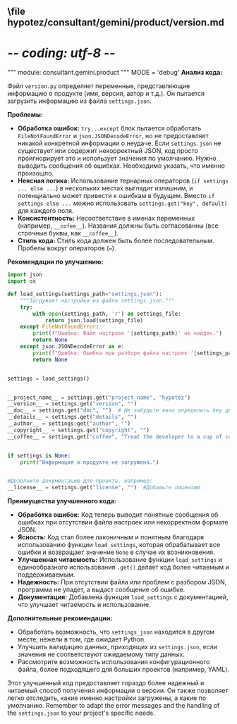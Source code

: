 ## \file hypotez/consultant/gemini/product/version.md
# -*- coding: utf-8 -*-

""" module: consultant.gemini.product """
MODE = 'debug'
**Анализ кода:**

Файл `version.py` определяет переменные, представляющие информацию о продукте (имя, версия, автор и т.д.).  Он пытается загрузить информацию из файла `settings.json`.

**Проблемы:**

* **Обработка ошибок:**  `try...except` блок пытается обработать `FileNotFoundError` и `json.JSONDecodeError`, но не предоставляет  никакой конкретной информации о неудаче.  Если `settings.json` не существует или содержит некорректный JSON, код просто проигнорирует это и использует значения по умолчанию.  Нужно выводить сообщения об ошибках.  Необходимо указать, что именно произошло.
* **Неясная логика:**  Использование тернарных операторов (`if settings ... else ...`)  в нескольких местах выглядит излишним, и потенциально может привести к ошибкам в будущем.  Вместо `if settings else ...` можно использовать `settings.get("key", default)` для каждого поля.
* **Консистентность:**  Несоответствие в именах переменных (например, `__cofee__`). Названия должны быть согласованны (все строчные буквы, как `__coffee__`).
* **Стиль кода:**  Стиль кода должен быть более последовательным.  Пробелы вокруг операторов (`=`).

**Рекомендации по улучшению:**

```python
import json
import os

def load_settings(settings_path="settings.json"):
    """Загружает настройки из файла settings.json."""
    try:
        with open(settings_path, 'r') as settings_file:
            return json.load(settings_file)
    except FileNotFoundError:
        print(f"Ошибка: Файл настроек '{settings_path}' не найден.")
        return None
    except json.JSONDecodeError as e:
        print(f"Ошибка: Ошибка при разборе файла настроек '{settings_path}': {e}")
        return None


settings = load_settings()


__project_name__ = settings.get("project_name", "hypotez")
__version__ = settings.get("version", "")
__doc__ = settings.get("doc", "")  # Не забудьте явно определить key для документации
__details__ = settings.get("details", "")
__author__ = settings.get("author", "")
__copyright__ = settings.get("copyright", "")
__coffee__ = settings.get("coffee", "Treat the developer to a cup of coffee for boosting enthusiasm in development: https://boosty.to/hypo69")


if settings is None:
    print("Информация о продукте не загружена.")


#Дополните документацию для проекта, например:
__license__ = settings.get("license", "")  #Добавьте лицензию


```

**Преимущества улучшенного кода:**

* **Обработка ошибок:**  Код теперь выводит понятные сообщения об ошибках при отсутствии файла настроек или некорректном формате JSON.
* **Ясность:**  Код стал более лаконичным и понятным благодаря использованию функции `load_settings`, которая обрабатывает все ошибки и возвращает значение `None` в случае их возникновения.
* **Улучшенная читаемость:**  Использование функции `load_settings` и единообразного использования `.get()` делает код более читаемым и поддерживаемым.
* **Надежность:** При отсутствии файла или проблем с разбором JSON, программа не упадет, а выдаст сообщение об ошибке.
* **Документация:** Добавлена функция `load_settings` с документацией, что улучшает читаемость и использование.


**Дополнительные рекомендации:**

*  Обработать возможность, что `settings_json` находится в другом месте, нежели в том, где ожидает Python.
*  Улучшить валидацию данных, приходящих из `settings.json`, если значения не соответствуют ожидаемому типу данных.
*  Рассмотрите возможность использования конфигурационного файла, более подходящего для больших проектов (например, YAML).


Этот улучшенный код предоставляет гораздо более надежный и читаемый способ получения информации о версии.  Он также позволяет легко отследить, какие именно настройки загружены, а какие по умолчанию. Remember to adapt the error messages and the handling of the `settings.json` to your project's specific needs.
